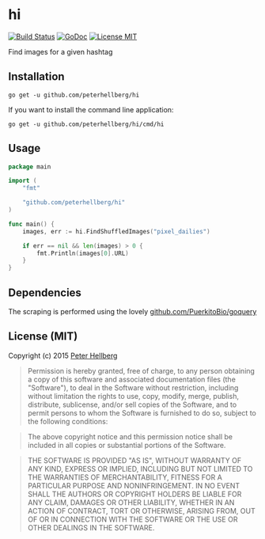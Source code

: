 # hi

[![Build Status](https://travis-ci.org/peterhellberg/hi.svg?branch=master)](https://travis-ci.org/peterhellberg/hi)
[![GoDoc](https://img.shields.io/badge/godoc-reference-blue.svg?style=flat)](https://godoc.org/github.com/peterhellberg/hi)
[![License MIT](https://img.shields.io/badge/license-MIT-lightgrey.svg?style=flat)](https://github.com/peterhellberg/hi#license-mit)

Find images for a given hashtag

## Installation

    go get -u github.com/peterhellberg/hi

If you want to install the command line application:

    go get -u github.com/peterhellberg/hi/cmd/hi

## Usage

```go
package main

import (
	"fmt"

	"github.com/peterhellberg/hi"
)

func main() {
	images, err := hi.FindShuffledImages("pixel_dailies")

	if err == nil && len(images) > 0 {
		fmt.Println(images[0].URL)
	}
}
```

## Dependencies

The scraping is performed using the lovely [github.com/PuerkitoBio/goquery](https://github.com/PuerkitoBio/goquery)

## License (MIT)

Copyright (c) 2015 [Peter Hellberg](http://c7.se/)

> Permission is hereby granted, free of charge, to any person obtaining
> a copy of this software and associated documentation files (the
> "Software"), to deal in the Software without restriction, including
> without limitation the rights to use, copy, modify, merge, publish,
> distribute, sublicense, and/or sell copies of the Software, and to
> permit persons to whom the Software is furnished to do so, subject to
> the following conditions:

> The above copyright notice and this permission notice shall be
> included in all copies or substantial portions of the Software.

> THE SOFTWARE IS PROVIDED "AS IS", WITHOUT WARRANTY OF ANY KIND,
> EXPRESS OR IMPLIED, INCLUDING BUT NOT LIMITED TO THE WARRANTIES OF
> MERCHANTABILITY, FITNESS FOR A PARTICULAR PURPOSE AND
> NONINFRINGEMENT. IN NO EVENT SHALL THE AUTHORS OR COPYRIGHT HOLDERS BE
> LIABLE FOR ANY CLAIM, DAMAGES OR OTHER LIABILITY, WHETHER IN AN ACTION
> OF CONTRACT, TORT OR OTHERWISE, ARISING FROM, OUT OF OR IN CONNECTION
> WITH THE SOFTWARE OR THE USE OR OTHER DEALINGS IN THE SOFTWARE.
